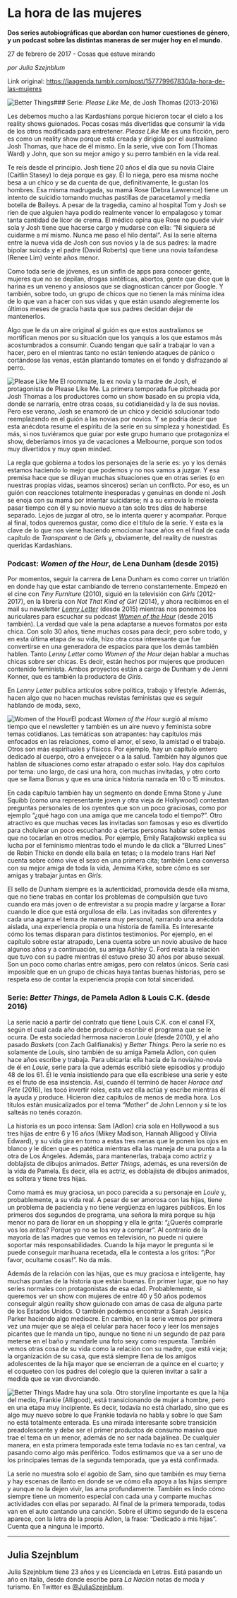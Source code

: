 # La hora de las mujeres

**Dos series autobiográficas que abordan con humor cuestiones de género, y un podcast sobre las distintas maneras de ser mujer hoy en el mundo.**

27 de febrero de 2017 - Cosas que estuve mirando

_por Julia Szejnblum_

Link original: https://laagenda.tumblr.com/post/157779967830/la-hora-de-las-mujeres

![Better Things](https://64.media.tumblr.com/c5d903d52fe9ca6566d6e0df282815a0/tumblr_inline_pjzrc7pBXm1t6q87u_500.jpg)### Serie: *Please Like Me*, de Josh Thomas (2013-2016)

Les debemos mucho a las Kardashians porque hicieron tocar el cielo a los reality shows guionados. Pocas cosas más divertidas que consumir la vida de los otros modificada para entretener. *Please Like Me* es una ficción, pero es como un reality show porque está creada y dirigida por el australiano Josh Thomas, que hace de él mismo. En la serie, vive con Tom (Thomas Ward) y John, que son su mejor amigo y su perro también en la vida real.

Te reís desde el principio. Josh tiene 20 años el día que su novia Claire (Caitlin Stasey) lo deja porque es gay. Él lo niega, pero esa misma noche besa a un chico y se da cuenta de que, definitivamente, le gustan los hombres. Esa misma madrugada, su mamá Rose (Debra Lawrence) tiene un intento de suicidio tomando muchas pastillas de paracetamol y media botella de Baileys. A pesar de la tragedia, camino al hospital Tom y Josh se ríen de que alguien haya podido realmente vencer lo empalagoso y tomar tanta cantidad de licor de crema. El médico opina que Rose no puede vivir sola y Josh tiene que hacerse cargo y mudarse con ella: “Ni siquiera sé cuidarme a mí mismo. Nunca me paso el hilo dental”. Así la serie alterna entre la nueva vida de Josh con sus novios y la de sus padres: la madre bipolar suicida y el padre (David Roberts) que tiene una novia tailandesa (Renee Lim) veinte años menor.

Como toda serie de jóvenes, es un sinfin de apps para conocer gente, mujeres que no se depilan, drogas sintéticas, abortos, gente que dice que la harina es un veneno y ansiosos que se diagnostican cáncer por Google. Y también, sobre todo, un grupo de chicos que no tienen la más mínima idea de lo que van a hacer con sus vidas y que están usando alegremente los últimos meses de gracia hasta que sus padres decidan dejar de mantenerlos.

Algo que le da un aire original al guión es que estos australianos se mortifican menos por su situación que los yanquis a los que estamos más acostumbrados a consumir. Cuando tengan que salir a trabajar lo van a hacer, pero en el mientras tanto no están teniendo ataques de pánico o cortándose las venas, están plantando tomates en el fondo y disfrazando al perro.

![Please Like Me](https://64.media.tumblr.com/2120f4d799c7500c46c8711b7746ba45/tumblr_inline_pjzrc8Skec1t6q87u_500.jpg) El roommate, la ex novia y la madre de Josh, el protagonista de Please Like Me. La primera temporada fue pitcheada por Josh Thomas a los productores como un show basado en su propia vida, donde se narraría, entre otras cosas, su cotidianeidad y la de sus novias. Pero ese verano, Josh se enamoró de un chico y decidió solucionar todo reemplazando en el guión a las novias por novios. Y se podría decir que esta anécdota resume el espíritu de la serie en su simpleza y honestidad. Es más, si nos tuviéramos que guiar por este grupo humano que protagoniza el show, deberíamos irnos ya de vacaciones a Melbourne, porque son todos muy divertidos y muy open minded.

La regla que gobierna a todos los personajes de la serie es: yo y los demás estamos haciendo lo mejor que podemos y no nos vamos a juzgar. Y esa premisa hace que se diluyan muchas situaciones que en otras series (o en nuestras propias vidas, seamos sinceros) serían un conflicto. Por eso, es un guión con reacciones totalmente inesperadas y genuinas en donde ni Josh se enoja con su mamá por intentar suicidarse; ni a su exnovia le molesta pasar tiempo con él y su novio nuevo a tan solo tres días de haberse separado. Lejos de juzgar al otro, se lo intenta querer y acompañar. Porque al final, todos queremos gustar, como dice el título de la serie. Y esta es la clave de lo que nos viene haciendo emocionar hace años en el final de cada capítulo de *Transparent* o de *Girls* y, obviamente, del reality de nuestras queridas Kardashians.

### Podcast: *Women of the Hour*, de Lena Dunham (desde 2015)

Por momentos, seguir la carrera de Lena Dunham es como correr un triatlón en donde hay que estar cambiando de terreno constantemente. Empezó en el cine con *Tiny Furniture* (2010), siguió en la televisión con *Girls* (2012-2017), en la librería con *Not That Kind of Girl* (2014), y ahora recibimos en el mail su newsletter *[Lenny Letter](http://www.lennyletter.com/)* (desde 2015) mientras nos ponemos los auriculares para escuchar su podcast *[Women of the Hour](http://www.lennyletter.com/women-of-the-hour/)* (desde 2015 también). La verdad que vale la pena adaptarse a nuevos formatos por esta chica. Con solo 30 años, tiene muchas cosas para decir, pero sobre todo, y en esta última etapa de su vida, hizo otra cosa interesante que fue convertirse en una generadora de espacios para que los demás también hablen. Tanto *Lenny Letter* como *Women of the Hour* dejan hablar a muchas chicas sobre ser chicas. Es decir, están hechos por mujeres que producen contenido feminista. Ambos proyectos están a cargo de Dunham y de Jenni Konner, que es también la productora de *Girls*.

En *Lenny Letter* publica artículos sobre política, trabajo y lifestyle. Además, hacen algo que no hacen muchas revistas feministas que es seguir hablando de moda, sexo, 


![Women of the Hour](https://64.media.tumblr.com/20648f6233335d8e6371f48a1e841a16/tumblr_inline_pjzrc8WHbx1t6q87u_400.jpg)El podcast *Women of the Hour* surgió al mismo tiempo que el newsletter y también es un aire nuevo y feminista sobre temas cotidianos. Las temáticas son atrapantes: hay capítulos más enfocados en las relaciones, como el amor, el sexo, la amistad o el trabajo. Otros son más espirituales y físicos. Por ejemplo, hay un capítulo entero dedicado al cuerpo, otro a envejecer o a la salud. También hay algunos que hablan de situaciones como estar atrapado o estar solo. Hay dos capítulos por tema: uno largo, de casi una hora, con muchas invitadas, y otro corto que se llama Bonus y que es una única historia narrada en 10 o 15 minutos. 

En cada capítulo también hay un segmento en donde Emma Stone y June Squibb (como una representante joven y otra vieja de Hollywood) contestan preguntas personales de los oyentes que son un poco graciosas, como por ejemplo “¿qué hago con una amiga que me cancela todo el tiempo?”. Otro atractivo es que muchas veces las invitadas son famosas y eso es divertido para cholulear un poco escuchando a ciertas personas hablar sobre temas que no tocarían en otros medios. Por ejemplo, Emily Ratajkowski explica su lucha por el feminismo mientras todo el mundo le da click a “Blurred Lines” de Robin Thicke en donde ella baila en tetas; o la modelo trans Hari Nef cuenta sobre cómo vive el sexo en una primera cita; también Lena conversa con su mejor amiga de toda la vida, Jemima Kirke, sobre cómo es ser amigas y trabajar juntas en *Girls*.

El sello de Dunham siempre es la autenticidad, promovida desde ella misma, que no tiene trabas en contar los problemas de compulsión que tuvo cuando era más joven o de entrevistar a su propia madre y largarse a llorar cuando le dice que está orgullosa de ella. Las invitadas son diferentes y cada una agarra el tema de manera muy personal, narrando una anécdota aislada, una experiencia propia o una historia de familia. Es interesante cómo los temas disparan para distintos testimonios. Por ejemplo, en el capítulo sobre estar atrapado, Lena cuenta sobre un novio abusivo de hace algunos años y a continuación, su amiga Ashley C. Ford relata la relación que tuvo con su padre mientras él estuvo preso 30 años por abuso sexual. Son un poco como charlas entre amigas, pero con relatos únicos. Sería casi imposible que en un grupo de chicas haya tantas buenas historias, pero se respeta eso de contar la experiencia propia con total sinceridad.

### Serie: *Better Things*, de Pamela Adlon & Louis C.K. (desde 2016)

La serie nació a partir del contrato que tiene Louis C.K. con el canal FX, según el cual cada año debe producir o escribir el programa que se le ocurra. De esta sociedad hermosa nacieron *Louie* (desde 2010), y el año pasado *Baskets* (con Zach Galifianakis) y *Better Things*. Pero la serie no es solamente de Louis, sino también de su amiga Pamela Adlon, con quien hace años escribe y trabaja. Para ubicarla: ella hacía de la novia/no-novia de él en *Louie*, serie para la que además escribió siete episodios y produjo 48 de los 61. Él le venía insistiendo para que ella escribiese una serie y este es el fruto de esa insistencia. Así, cuando él terminó de hacer *Horace and Pete* (2016), les tocó invertir roles, esta vez ella actúa y escribe mientras él la ayuda y produce. Hicieron diez capítulos de menos de media hora. Los títulos están musicalizados por el tema “Mother” de John Lennon y si te los salteás no tenés corazón.

La historia es un poco intensa: Sam (Adlon) cría sola en Hollywood a sus tres hijas de entre 6 y 16 años (Mikey Madison, Hannah Alligood y Olivia Edward), y su vida gira en torno a estas tres nenas que le ponen los ojos en blanco y le dicen que es patética mientras ella las maneja de una punta a la otra de Los Ángeles. Además, para mantenerlas, trabaja como actriz y doblajista de dibujos animados. *Better Things*, además, es una reversión de la vida de Pamela. Es decir, ella es actriz, es doblajista de dibujos animados, es soltera y tiene tres hijas.

Como mamá es muy graciosa, un poco parecida a su personaje en *Louie* y, probablemente, a su vida real. A pesar de ser amorosa con las hijas, tiene un problema de paciencia y no tiene vergüenza en lugares públicos. En los primeros dos segundos de programa, una señora la mira porque su hija menor no para de llorar en un shopping y ella le grita: “¿Querés comprarle vos los aritos? Porque yo no se los voy a comprar”. Al contrario de la mayoría de las madres que vemos en televisión, no puede ni quiere soportar más responsabilidades. Cuando la hija mayor le pregunta si le puede conseguir marihuana recetada, ella le contesta a los gritos: “¡Por favor, ocultame cosas!”. No da más.

Además de la relación con las hijas, que es muy graciosa e inteligente, hay muchas puntas de la historia que están buenas. En primer lugar, que no hay series normales con protagonistas de esa edad. Probablemente, si queremos ver un show con mujeres de entre 40 y 50 años podemos conseguir algún reality show guionado con amas de casa de alguna parte de los Estados Unidos. O también podemos encontrar a Sarah Jessica Parker haciendo algo mediocre. En cambio, en la serie vemos por primera vez una mujer que se aleja el celular para hacer foco y leer los mensajes picantes que le manda un tipo, aunque no tiene ni un segundo de paz para meterse en el baño y mandarle una foto sexy como respuesta. También vemos otras cosa de su vida como la relación con su madre, que está vieja; la organización de su casa, que está siempre llena de los amigos adolescentes de la hija mayor que se encierran de a quince en el cuarto; y el coqueteo con los padres del colegio que la quieren invitar a salir a medida que se van divorciando.

![Better Things](https://64.media.tumblr.com/c5d903d52fe9ca6566d6e0df282815a0/tumblr_inline_pjzrc7pBXm1t6q87u_500.jpg) Madre hay una sola. Otro storyline importante es que la hija del medio, Frankie (Alligood), está transicionando de mujer a hombre, pero en una etapa muy incipiente. Es decir, todavía no está charlado, sino que es algo muy nuevo sobre lo que Frankie todavía no habla y sobre lo que Sam no está totalmente enterada. Es una mirada interesante sobre transición preadolescente y debe ser el primer productos de consumo masivo que trae el tema en un menor, además de no ser nada bajalínea. De cualquier manera, en esta primera temporada este tema todavía no es tan central, va pasando como algo más periférico. Todos estimamos que va a ser uno de los principales temas de la segunda temporada, que ya está confirmada.

La serie no muestra solo el agobio de Sam, sino que también es muy tierna y hay escenas de llanto en donde se ve cómo ella apoya a las hijas siempre y aunque no la dejen vivir, las ama profundamente. También es lindo cómo siempre tiene un momento especial con cada una y comparte muchas actividades con ellas por separado. Al final de la primera temporada, todas van en el auto cantando una canción. Sobre el último segundo de la escena aparece, con la letra de la propia Adlon, la frase: “Dedicado a mis hijas”. Cuenta que a ninguna le importó.

  




---

 Julia Szejnblum
----------------

 Julia Szejnblum tiene 23 años y es Licenciada en Letras. Está pasando un año en Italia, desde donde escribe para *La Nación* notas de moda y turismo. En Twitter es [@JuliaSzejnblum](https://twitter.com/JuliaSzejnblum).

